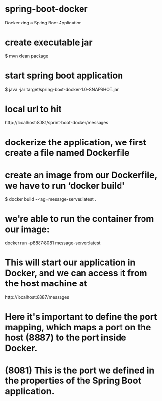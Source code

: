 # spring-boot-docker
Dockerizing a Spring Boot Application

# create executable jar
$ mvn clean package

# start spring boot application
$ java -jar target/spring-boot-docker-1.0-SNAPSHOT.jar

# local url to hit
http://localhost:8081/sprint-boot-docker/messages

# dockerize the application, we first create a file named Dockerfile

# create an image from our Dockerfile, we have to run ‘docker build'
$ docker build --tag=message-server:latest .

# we're able to run the container from our image:
docker run -p8887:8081 message-server:latest

# This will start our application in Docker, and we can access it from the host machine at 
http://localhost:8887/messages
# Here it's important to define the port mapping, which maps a port on the host (8887) to the port inside Docker.
# (8081) This is the port we defined in the properties of the Spring Boot application.